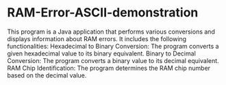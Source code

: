# RAM-Error-ASCII-demonstration
This program is a Java application that performs various conversions and displays information about RAM errors. It includes the following functionalities:
Hexadecimal to Binary Conversion: The program converts a given hexadecimal value to its binary equivalent.
Binary to Decimal Conversion: The program converts a binary value to its decimal equivalent.
RAM Chip Identification: The program determines the RAM chip number based on the decimal value.
